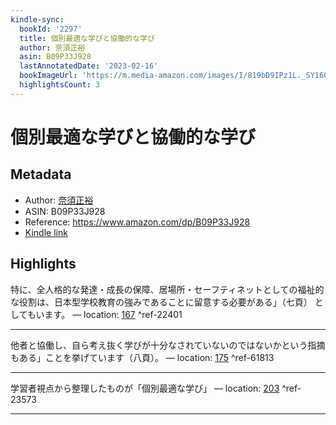 ```yaml
---
kindle-sync:
  bookId: '2297'
  title: 個別最適な学びと協働的な学び
  author: 奈須正裕
  asin: B09P33J928
  lastAnnotatedDate: '2023-02-16'
  bookImageUrl: 'https://m.media-amazon.com/images/I/819bD9IPz1L._SY160.jpg'
  highlightsCount: 3
---
```

# 個別最適な学びと協働的な学び
## Metadata
* Author: [奈須正裕](https://www.amazon.comundefined)
* ASIN: B09P33J928
* Reference: https://www.amazon.com/dp/B09P33J928
* [Kindle link](kindle://book?action=open&asin=B09P33J928)

## Highlights
特に、全人格的な発達・成長の保障、居場所・セーフティネットとしての福祉的な役割は、日本型学校教育の強みであることに留意する必要がある」（七頁） としてもいます。 — location: [167](kindle://book?action=open&asin=B09P33J928&location=167) ^ref-22401

---
他者と協働し、自ら考え抜く学びが十分なされていないのではないかという指摘もある」ことを挙げています（八頁）。 — location: [175](kindle://book?action=open&asin=B09P33J928&location=175) ^ref-61813

---
学習者視点から整理したものが「個別最適な学び」 — location: [203](kindle://book?action=open&asin=B09P33J928&location=203) ^ref-23573

---
